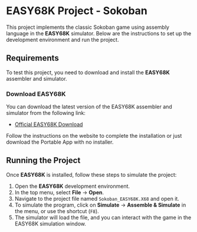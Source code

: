 # EASY68K Project - Sokoban

This project implements the classic Sokoban game using assembly language in the **EASY68K** simulator. Below are the instructions to set up the development environment and run the project.

## Requirements

To test this project, you need to download and install the **EASY68K** assembler and simulator.

### Download EASY68K

You can download the latest version of the EASY68K assembler and simulator from the following link:

- [Official EASY68K Download](http://www.easy68k.com/)

Follow the instructions on the website to complete the installation or just download the Portable App with no installer.

## Running the Project

Once **EASY68K** is installed, follow these steps to simulate the project:

1. Open the **EASY68K** development environment.
2. In the top menu, select **File** -> **Open**.
3. Navigate to the project file named `Sokoban_EASY68K.X68` and open it.
4. To simulate the program, click on **Simulate** -> **Assemble & Simulate** in the menu, or use the shortcut (`F8`).
5. The simulator will load the file, and you can interact with the game in the EASY68K simulation window.

